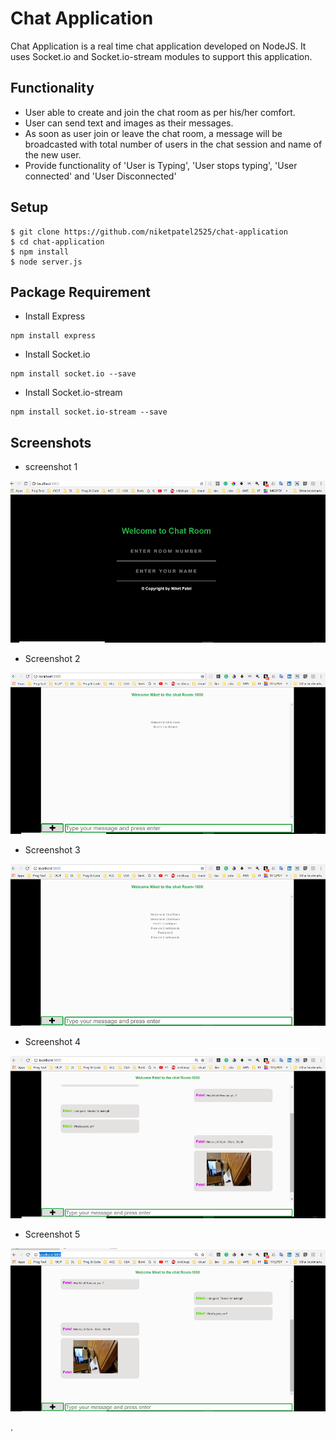 # Chat Application

Chat Application is a real time chat application developed on NodeJS. It uses Socket.io and Socket.io-stream modules to support this application.

## Functionality
- User able to create and join the chat room as per his/her comfort.
- User can send text and images as their messages.
- As soon as user join or leave the chat room, a message will be broadcasted with total number of users in the chat session and name of the new user.
- Provide functionality of 'User is Typing', 'User stops typing', 'User connected' and 'User Disconnected'


## Setup 

```
$ git clone https://github.com/niketpatel2525/chat-application
$ cd chat-application
$ npm install
$ node server.js
```

## Package Requirement
- Install Express
```
npm install express
```

- Install Socket.io
```
npm install socket.io --save
```

- Install Socket.io-stream
```
npm install socket.io-stream --save
```



## Screenshots

- screenshot 1

![Screenshot 1](https://github.com/niketpatel2525/chat-application/blob/master/screenshot/ss%201.png)

- Screenshot 2

![Screenshot 2](https://github.com/niketpatel2525/chat-application/blob/master/screenshot/ss%202.png)

- Screenshot 3

![Screenshot 3](https://github.com/niketpatel2525/chat-application/blob/master/screenshot/ss%203.png)

- Screenshot 4

![Screenshot 4](https://github.com/niketpatel2525/chat-application/blob/master/screenshot/ss%204.png)


- Screenshot 5

![Screenshot 5](https://github.com/niketpatel2525/chat-application/blob/master/screenshot/ss%205.png)

.